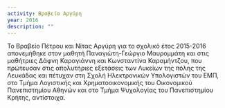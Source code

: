 ```yaml
---
activity: Βραβεία Αργύρη
year: 2016
description: ""
---
```


Το Βραβείο Πέτρου και Νίτας Αργύρη για το σχολικό έτος 2015-2016 απονεμήθηκε στον μαθητή Παναγιώτη-Γεώργιο Μαυρομμάτη και στις μαθήτριες Δάφνη Καραγιάννη και Κωνσταντίνα Καραμήντζου, που πρώτευσαν στις απολυτήριες εξετάσεις των Λυκείων της πόλης της Λευκάδας και πέτυχαν στη Σχολή Ηλεκτρονικών Υπολογιστών του ΕΜΠ, στο Τμήμα Λογιστικής και Χρηματοοικονομικής του Οικονομικού Πανεπιστημίου Αθηνών και στο Τμήμα Ψυχολογίας του Πανεπιστημίου Κρήτης, αντίστοιχα.

